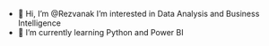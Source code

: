 - 👋 Hi, I’m @Rezvanak
I’m interested in Data Analysis and Business Intelligence
- 🌱 I’m currently learning Python and Power BI

